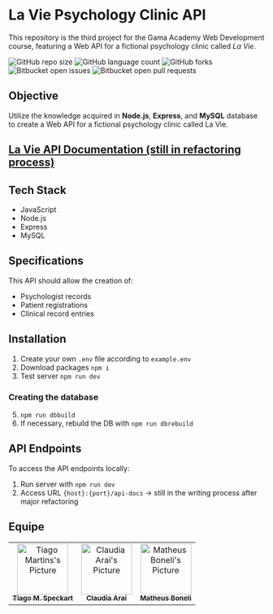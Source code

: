 # La Vie Psychology Clinic API

This repository is the third project for the Gama Academy Web Development course, featuring a Web API for a fictional psychology clinic called *La Vie*.

![GitHub repo size](https://img.shields.io/github/repo-size/tiagospeckart/API-la-vie?style=for-the-badge)
![GitHub language count](https://img.shields.io/github/languages/count/tiagospeckart/API-la-vie?style=for-the-badge)
![GitHub forks](https://img.shields.io/github/forks/tiagospeckart/API-la-vie?style=for-the-badge)
![Bitbucket open issues](https://img.shields.io/bitbucket/issues/tiagospeckart/API-la-vie?style=for-the-badge)
![Bitbucket open pull requests](https://img.shields.io/bitbucket/pr-raw/tiagospeckart/API-la-vie?style=for-the-badge)

## Objective
Utilize the knowledge acquired in **Node.js**, **Express**, and **MySQL** database to create a Web API for a fictional psychology clinic called La Vie.

## [La Vie API Documentation (still in refactoring process)](https://documenter.getpostman.com/view/24470850/2s8YzTU2ZV)

## Tech Stack

- JavaScript
- Node.js
- Express
- MySQL

## Specifications

This API should allow the creation of:
- Psychologist records
- Patient registrations
- Clinical record entries

## Installation

1. Create your own `.env` file according to `example.env`
2. Download packages `npm i`
3. Test server `npm run dev`

### Creating the database

5. `npm run dbbuild`
6. If necessary, rebuild the DB with `npm run dbrebuild`

## API Endpoints

To access the API endpoints locally:

1. Run server with `npm run dev`
2. Access URL `{host}:{port}/api-docs` -> still in the writing process after major refactoring

## Equipe
<table>
  <tr>
    <td align="center">
      <a href="https://github.com/tiagospeckart">
        <img src="https://avatars.githubusercontent.com/u/75458110?v=4" width="100px;" alt="Tiago Martins's Picture"/><br>
        <sub>
          <b>Tiago M. Speckart</b>
        </sub>
      </a>
    </td>
    <td align="center">
      <a href="https://github.com/claudiaarai">
        <img src="https://avatars.githubusercontent.com/u/114929949?v=4" width="100px;" alt="Claudia Arai's Picture"/><br>
        <sub>
          <b>Claudia Arai</b>
        </sub>
      </a>
    </td>
    <td align="center">
      <a href="https://github.com/MBoneli92">
        <img src="https://avatars.githubusercontent.com/u/116234582?v=4" width="100px;" alt="Matheus Boneli's Picture"/><br>
        <sub>
          <b>Matheus Boneli</b>
        </sub>
      </a>
    </td>
  </tr>
</table>
